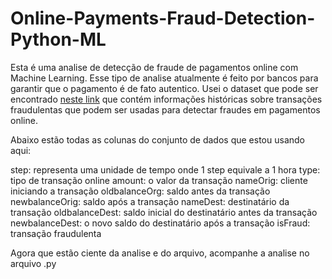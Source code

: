 # Online-Payments-Fraud-Detection-Python-ML

Esta é uma analise de detecção de fraude de pagamentos online com Machine Learning.
Esse tipo de analise atualmente é feito por bancos para garantir que o pagamento é de fato autentico.
Usei o dataset que pode ser encontrado <a href="https://www.kaggle.com/datasets/ealaxi/paysim1?resource=download">neste link</a> 
que contém informações históricas sobre transações fraudulentas que podem ser usadas para detectar fraudes em pagamentos online.

Abaixo estão todas as colunas do conjunto de dados que estou usando aqui:

step: representa uma unidade de tempo onde 1 step equivale a 1 hora
type: tipo de transação online
amount: o valor da transação
nameOrig: cliente iniciando a transação
oldbalanceOrg: saldo antes da transação
newbalanceOrig: saldo após a transação
nameDest: destinatário da transação
oldbalanceDest: saldo inicial do destinatário antes da transação
newbalanceDest: o novo saldo do destinatário após a transação
isFraud: transação fraudulenta

Agora que estão ciente da analise e do arquivo, acompanhe a analise no arquivo .py 
